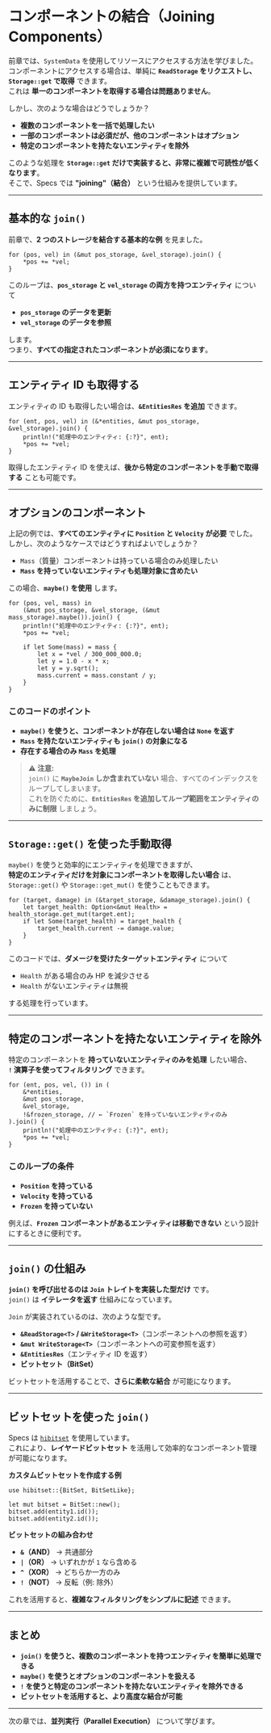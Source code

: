 # コンポーネントの結合（Joining Components）

前章では、`SystemData` を使用してリソースにアクセスする方法を学びました。  
コンポーネントにアクセスする場合は、単純に **`ReadStorage` をリクエストし、`Storage::get` で取得** できます。  
これは **単一のコンポーネントを取得する場合は問題ありません**。

しかし、次のような場合はどうでしょうか？

- **複数のコンポーネントを一括で処理したい**
- **一部のコンポーネントは必須だが、他のコンポーネントはオプション**
- **特定のコンポーネントを持たないエンティティを除外**

このような処理を **`Storage::get` だけで実装すると、非常に複雑で可読性が低くなります**。  
そこで、Specs では **"joining"（結合）** という仕組みを提供しています。

---

## 基本的な `join()`

前章で、**2 つのストレージを結合する基本的な例** を見ました。

```rust,ignore
for (pos, vel) in (&mut pos_storage, &vel_storage).join() {
    *pos += *vel;
}
```

このループは、**`pos_storage` と `vel_storage` の両方を持つエンティティ** について  
- **`pos_storage` のデータを更新**
- **`vel_storage` のデータを参照**

します。  
つまり、**すべての指定されたコンポーネントが必須になります**。

---

## エンティティ ID も取得する

エンティティの ID も取得したい場合は、**`&EntitiesRes` を追加** できます。

```rust,ignore
for (ent, pos, vel) in (&*entities, &mut pos_storage, &vel_storage).join() {
    println!("処理中のエンティティ: {:?}", ent);
    *pos += *vel;
}
```

取得したエンティティ ID を使えば、**後から特定のコンポーネントを手動で取得する** ことも可能です。

---

## オプションのコンポーネント

上記の例では、**すべてのエンティティに `Position` と `Velocity` が必要** でした。  
しかし、次のようなケースではどうすればよいでしょうか？

- `Mass`（質量）コンポーネントは持っている場合のみ処理したい
- **`Mass` を持っていないエンティティも処理対象に含めたい**

この場合、**`maybe()` を使用** します。

```rust,ignore
for (pos, vel, mass) in 
    (&mut pos_storage, &vel_storage, (&mut mass_storage).maybe()).join() {
    println!("処理中のエンティティ: {:?}", ent);
    *pos += *vel;

    if let Some(mass) = mass {
        let x = *vel / 300_000_000.0;
        let y = 1.0 - x * x;
        let y = y.sqrt();
        mass.current = mass.constant / y;
    }
}
```

### **このコードのポイント**
- **`maybe()` を使うと、コンポーネントが存在しない場合は `None` を返す**
- **`Mass` を持たないエンティティも `join()` の対象になる**
- **存在する場合のみ `Mass` を処理**

> **⚠️ 注意:**  
> `join()` に **`MaybeJoin` しか含まれていない** 場合、すべてのインデックスをループしてしまいます。  
> これを防ぐために、**`EntitiesRes` を追加してループ範囲をエンティティのみに制限** しましょう。

---

## `Storage::get()` を使った手動取得

`maybe()` を使うと効率的にエンティティを処理できますが、  
**特定のエンティティだけを対象にコンポーネントを取得したい場合** は、  
`Storage::get()` や `Storage::get_mut()` を使うこともできます。

```rust,ignore
for (target, damage) in (&target_storage, &damage_storage).join() {
    let target_health: Option<&mut Health> = health_storage.get_mut(target.ent);
    if let Some(target_health) = target_health {
        target_health.current -= damage.value;      
    }
}
```

このコードでは、**ダメージを受けたターゲットエンティティ** について

- `Health` がある場合のみ HP を減少させる
- `Health` がないエンティティは無視

する処理を行っています。

---

## 特定のコンポーネントを持たないエンティティを除外

特定のコンポーネントを **持っていないエンティティのみを処理** したい場合、  
**`!` 演算子を使ってフィルタリング** できます。

```rust,ignore
for (ent, pos, vel, ()) in (
    &*entities,
    &mut pos_storage,
    &vel_storage,
    !&frozen_storage, // ← `Frozen` を持っていないエンティティのみ
).join() {
    println!("処理中のエンティティ: {:?}", ent);
    *pos += *vel;
}
```

### **このループの条件**
- **`Position` を持っている**
- **`Velocity` を持っている**
- **`Frozen` を持っていない**

例えば、**`Frozen` コンポーネントがあるエンティティは移動できない** という設計にするときに便利です。

---

## `join()` の仕組み

**`join()` を呼び出せるのは `Join` トレイトを実装した型だけ** です。  
`join()` は **イテレータを返す** 仕組みになっています。

`Join` が実装されているのは、次のような型です。

- **`&ReadStorage<T>` / `&WriteStorage<T>`**（コンポーネントへの参照を返す）
- **`&mut WriteStorage<T>`**（コンポーネントへの可変参照を返す）
- **`&EntitiesRes`**（エンティティ ID を返す）
- **ビットセット（BitSet）**

ビットセットを活用することで、**さらに柔軟な結合** が可能になります。

---

## ビットセットを使った `join()`

Specs は [`hibitset`](https://github.com/slide-rs/hibitset) を使用しています。  
これにより、**レイヤードビットセット** を活用して効率的なコンポーネント管理が可能になります。

**カスタムビットセットを作成する例**

```rust,ignore
use hibitset::{BitSet, BitSetLike};

let mut bitset = BitSet::new();
bitset.add(entity1.id());
bitset.add(entity2.id());
```

**ビットセットの組み合わせ**
- **`&`（AND）** → 共通部分
- **`|`（OR）** → いずれかが `1` なら含める
- **`^`（XOR）** → どちらか一方のみ
- **`!`（NOT）** → 反転（例: 除外）

これを活用すると、**複雑なフィルタリングをシンプルに記述** できます。

---

## まとめ

- **`join()` を使うと、複数のコンポーネントを持つエンティティを簡単に処理できる**
- **`maybe()` を使うとオプションのコンポーネントを扱える**
- **`!` を使うと特定のコンポーネントを持たないエンティティを除外できる**
- **ビットセットを活用すると、より高度な結合が可能**

---

次の章では、**並列実行（Parallel Execution）** について学びます。